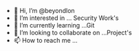 - 👋 Hi, I’m @beyondlon
- 👀 I’m interested in ... Security Work's
- 🌱 I’m currently learning ...Git
- 💞️ I’m looking to collaborate on ...Project's
- 📫 How to reach me ...

<!---
beyondlon/beyondlon is a ✨ special ✨ repository because its `README.md` (this file) appears on your GitHub profile.
You can click the Preview link to take a look at your changes.
--->
